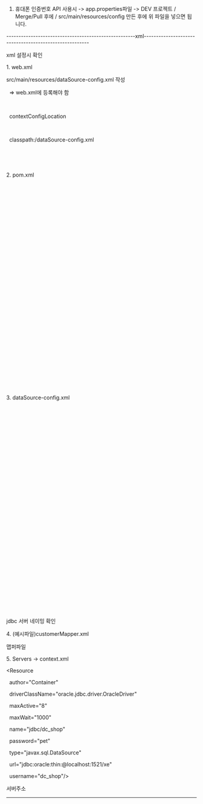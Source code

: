 
1. 휴대폰 인증번호 API 사용시
-> app.properties파일
-> DEV 프로젝트 / Merge/Pull 후에 / src/main/resources/config 만든 후에 위 파일을 넣으면 됩니다.


-----------------------------------------------------xml-------------------------------------------------------

xml 설정시 확인



1\. web.xml



src/main/resources/dataSource-config.xml 작성

&nbsp;	    => web.xml에 등록해야 함 

&nbsp;	    <context-param>

&nbsp;			<param-name>contextConfigLocation</param-name>

&nbsp;			<param-value>

&nbsp;						classpath:/dataSource-config.xml  <!-- 추가해야 작동  -->

&nbsp;			</param-value>

&nbsp;		</context-param>



2\. pom.xml



<!-- Mybatis 설정 시작 -->

&nbsp;		<!-- 컨넥션풀 -->

&nbsp;		<bean id="dataSource" class="org.springframework.jndi.JndiObjectFactoryBean">

&nbsp;			<property name="jndiName" value="java:comp/env/jdbc/jsp\_pj\_ict05" />

&nbsp;			<property name="resourceRef" value="true" />

&nbsp;		</bean>

&nbsp;		

&nbsp;		<!-- Mybatis 파일 위치 지정, 컨넥션풀 -->

&nbsp;		<bean id="sqlSessionFactory" class="org.mybatis.spring.SqlSessionFactoryBean">

&nbsp;			<property name="dataSource" ref="dataSource" />

&nbsp;			<property name="mapperLocations" value="classpath:mappers/\*\*/\*.xml" />  

&nbsp;		</bean>

&nbsp;		

&nbsp;		<!-- 생성자 DI이며, sqlSession이 참조변수 -->

&nbsp;		<bean id="sqlSession" class="org.mybatis.spring.SqlSessionTemplate">

&nbsp;			<constructor-arg ref="sqlSessionFactory" />

&nbsp;		</bean>

&nbsp;		

&nbsp;		<!-- Mybatis 설정 종료 -->



3\. dataSource-config.xml



<!-- Mybatis 설정 시작 pom.xml에 jar파일 먼저 추가 -->

&nbsp;	<!-- 컨넥션풀 -->

&nbsp;	<bean id="dataSource" class="org.springframework.jndi.JndiObjectFactoryBean">

&nbsp;		<property name="jndiName" value="java:comp/env/jdbc/dc\_shop" />

&nbsp;		<property name="resourceRef" value="true" />

&nbsp;	</bean>

&nbsp;	

&nbsp;	<!-- Mybatis 파일 위치 지정, 컨넥션풀 -->

&nbsp;	<bean id="sqlSessionFactory" class="org.mybatis.spring.SqlSessionFactoryBean">

&nbsp;		<property name="dataSource" ref="dataSource" />

&nbsp;		<property name="mapperLocations" value="classpath:mappers/\*\*/\*.xml" />  

&nbsp;	</bean>

&nbsp;	

&nbsp;	<!-- 생성자 DI이며, sqlSession이 참조변수 -->

&nbsp;	<bean id="sqlSession" class="org.mybatis.spring.SqlSessionTemplate">

&nbsp;		<constructor-arg ref="sqlSessionFactory" />

&nbsp;	</bean>

&nbsp;	

&nbsp;	<!-- Mybatis 설정 종료 -->

jdbc 서버 네이밍 확인



4\. (예시파일)customerMapper.xml

맵퍼파일



5\. Servers -> context.xml



<Resource 

&nbsp;      author="Container" 

&nbsp;      driverClassName="oracle.jdbc.driver.OracleDriver" 

&nbsp;      maxActive="8" 

&nbsp;      maxWait="1000" 

&nbsp;      name="jdbc/dc\_shop" 

&nbsp;      password="pet" 

&nbsp;      type="javax.sql.DataSource" 

&nbsp;      url="jdbc:oracle:thin:@localhost:1521/xe" 

&nbsp;      username="dc\_shop"/>

서버주소

------------------------------------------------------------------------------------------------------------------------

